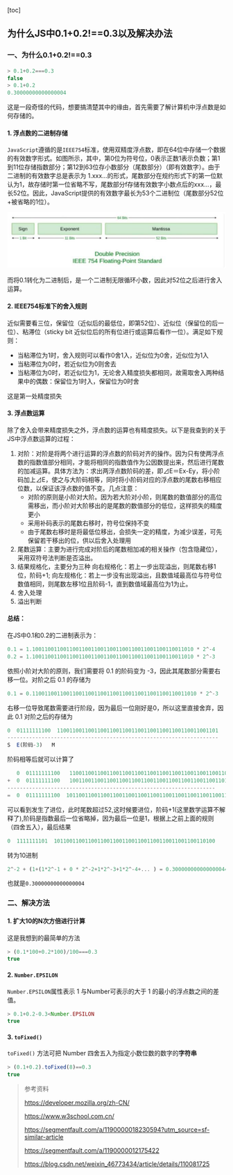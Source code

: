 [toc]

## 为什么JS中0.1+0.2!==0.3​以及解决办法

### 一、为什么0.1+0.2!==0.3

```js
> 0.1+0.2===0.3
false
> 0.1+0.2
0.30000000000000004
```

这是一段奇怪的代码，想要搞清楚其中的缘由，首先需要了解计算机中浮点数是如何存储的。

#### 1. 浮点数的二进制存储

`JavaScript`遵循的是`IEEE754`标准，使用双精度浮点数，即在64位中存储一个数据的有效数字形式。如图所示，其中，第0位为符号位，0表示正数1表示负数；第1到11位存储指数部分；第12到63位存小数部分（尾数部分）（即有效数字）。由于二进制的有效数字总是表示为 1.xxx…的形式，尾数部分在规约形式下的第一位默认为1，故存储时第一位省略不写，尾数部分f存储有效数字小数点后的xxx...，最长52位。因此，JavaScript提供的有效数字最长为53个二进制位（尾数部分52位+被省略的1位）。

![image-20210326162244202](README.assets/image-20210326162244202.png)

而将0.1转化为二进制后，是一个二进制无限循环小数，因此对52位之后进行舍入运算。

#### 2. IEEE754标准下的舍入规则

近似需要看三位，保留位（近似后的最低位，即第52位）、近似位（保留位的后一位）、粘滞位（sticky bit 近似位后的所有位进行或运算后看作一位）。满足如下规则：

- 当粘滞位为1时，舍入规则可以看作0舍1入，近似位为0舍，近似位为1入
- 当粘滞位为0时，若近似位为0则舍去
- 当粘滞位为0时，若近似位为1，无论舍入精度损失都相同，故需取舍入两种结果中的偶数：保留位为1时入，保留位为0时舍

这是第一处精度损失



#### 3. 浮点数运算

除了舍入会带来精度损失之外，浮点数的运算也有精度损失。以下是我查到的关于JS中浮点数运算的过程：

1. 对阶：对阶是将两个进行运算的浮点数的阶码对齐的操作。因为只有使两浮点数的指数值部分相同，才能将相同的指数值作为公因数提出来，然后进行尾数的加减运算。具体方法为：求出两浮点数阶码的差，即⊿E＝Ex-Ey，将小阶码加上⊿E，使之与大阶码相等，同时将小阶码对应的浮点数的尾数右移相应位数，以保证该浮点数的值不变。几点注意：
   - 对阶的原则是小阶对大阶。因为若大阶对小阶，则尾数的数值部分的高位需移出，而小阶对大阶移出的是尾数的数值部分的低位，这样损失的精度更小
   - 采用补码表示的尾数右移时，符号位保持不变
   - 由于尾数右移时是将最低位移出，会损失一定的精度，为减少误差，可先保留若干移出的位，供以后舍入处理用
2. 尾数运算：主要为进行完成对阶后的尾数相加减的相关操作（包含隐藏位），采用双符号法判断是否溢出。
3. 结果规格化，主要分为三种 向右规格化：若上一步出现溢出，则尾数右移1位，阶码+1; 向左规格化：若上一步没有出现溢出，且数值域最高位与符号位数值相同，则尾数左移1位且阶码-1，直到数值域最高位为1为止。
4. 舍入处理
5. 溢出判断



#### 总结：

在JS中0.1和0.2的二进制表示为：

```js
0.1 = 1.1001100110011001100110011001100110011001100110011010 * 2^-4
0.2 = 1.1001100110011001100110011001100110011001100110011010 * 2^-3
```

依照小阶对大阶的原则，我们需要将 0.1 的阶码变为 -3，因此其尾数部分需要右移一位。对阶之后 0.1 的存储为

```js
0.1 = 0.11001100110011001100110011001100110011001100110011010 * 2^-3
```

右移一位导致尾数需要进行阶段，因为最后一位刚好是0，所以这里直接舍弃，因此 0.1 对阶之后的存储为

```js
0  01111111100  1100110011001100110011001100110011001100110011001101 
--------------------------------------------------------------------
S  E(阶码-3)   M
```

阶码相等后就可以计算了

```js
   0  01111111100   1100110011001100110011001100110011001100110011001101
+  0  01111111100   1001100110011001100110011001100110011001100110011010
-------------------------------------------------------------------
=  0  01111111100  10110011001100110011001100110011001100110011001100111
```

可以看到发生了进位，此时尾数超过52,这时候要进位，阶码+1(这里数学运算不解释了),阶码是指数最后一位省略掉，因为最后一位是1，根据上之前上面的规则（四舍五入），最后结果

```js
0  1111111101  1011001100110011001100110011001100110011001100110100
```

转为10进制

```js
2^-2 + (1+(1*2^-1 + 0 * 2^-2+1*2^-3+1*2^-4+... ) = 0.3000000000000000444089209850062616169452667236328125
```

也就是`0.30000000000000004`





### 二、解决方法

#### 1. 扩大10的N次方倍进行计算

这是我想到的最简单的方法

```js
> (0.1*100+0.2*100)/100===0.3
true
```



#### 2. `Number.EPSILON`

`Number.EPSILON`属性表示 1 与Number可表示的大于 1 的最小的浮点数之间的差值。

```js
> 0.1+0.2-0.3<Number.EPSILON
true
```



#### 3. `toFixed()`

`toFixed()` 方法可把 Number 四舍五入为指定小数位数的数字的**字符串**

```js
> (0.1+0.2).toFixed(8)==0.3
true
```



> 参考资料
>
> https://developer.mozilla.org/zh-CN/
>
> https://www.w3school.com.cn/
>
> https://segmentfault.com/a/1190000018230594?utm_source=sf-similar-article
>
> https://segmentfault.com/a/1190000012175422
>
> https://blog.csdn.net/weixin_46773434/article/details/110081725